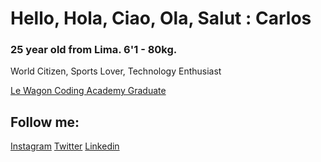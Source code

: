 <html>
  <body>
    <h1>Hello, Hola, Ciao, Ola, Salut : Carlos</h1>
    <h3>25 year old from Lima. 6'1 - 80kg.</h3>
    <p>World Citizen, Sports Lover, Technology Enthusiast</p>
    <a href="https://www.lewagon.com" target="_blank">Le Wagon Coding Academy Graduate</a>
    <h2>Follow me:</h2>
    <a href="https://www.instagram.com/carlostag18/" taget="_blank">Instagram</a>
    <a href="https://twitter.com/CTAGUIRRE98" taget="_blank">Twitter</i></a>
    <a href="https://www.linkedin.com/in/carlos-aguirre-04a27a15a/" taget="_blank">Linkedin</a>
  </body>
</html>
